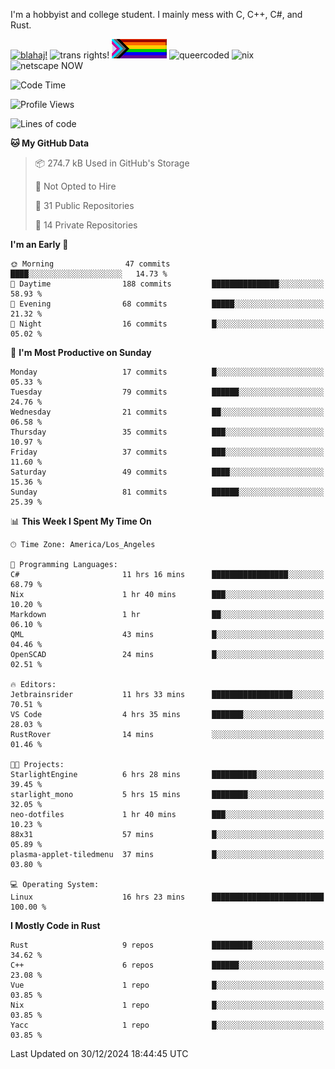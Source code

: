 I'm a hobbyist and college student. I mainly mess with C, C++, C#, and Rust.

[![blahaj!](https://isabelroses.com/static/badges/badges/love_blahaj.gif)](https://www.ikea.com/us/en/p/blahaj-soft-toy-shark-90373590/)
![trans rights!](https://isabelroses.com/static/badges/badges/transnow.png)
![progress pride](https://raw.githubusercontent.com/TheFelidae/88x31/refs/heads/main/images/pride/badge_progress.png?raw=true)
![queercoded](https://isabelroses.com/static/badges/badges/queercoded.webp)
![nix](https://isabelroses.com/static/badges/badges/nix.gif)
![netscape NOW](https://cyber.dabamos.de/88x31/netscapenow30.gif)

<!--START_SECTION:waka-->
![Code Time](http://img.shields.io/badge/Code%20Time-31%20hrs%2035%20mins-blue)

![Profile Views](http://img.shields.io/badge/Profile%20Views-0-blue)

![Lines of code](https://img.shields.io/badge/From%20Hello%20World%20I%27ve%20Written-424.8%20thousand%20lines%20of%20code-blue)

**🐱 My GitHub Data** 

> 📦 274.7 kB Used in GitHub's Storage 
 > 
> 🚫 Not Opted to Hire
 > 
> 📜 31 Public Repositories 
 > 
> 🔑 14 Private Repositories 
 > 
**I'm an Early 🐤** 

```text
🌞 Morning                47 commits          ████░░░░░░░░░░░░░░░░░░░░░   14.73 % 
🌆 Daytime                188 commits         ███████████████░░░░░░░░░░   58.93 % 
🌃 Evening                68 commits          █████░░░░░░░░░░░░░░░░░░░░   21.32 % 
🌙 Night                  16 commits          █░░░░░░░░░░░░░░░░░░░░░░░░   05.02 % 
```
📅 **I'm Most Productive on Sunday** 

```text
Monday                   17 commits          █░░░░░░░░░░░░░░░░░░░░░░░░   05.33 % 
Tuesday                  79 commits          ██████░░░░░░░░░░░░░░░░░░░   24.76 % 
Wednesday                21 commits          ██░░░░░░░░░░░░░░░░░░░░░░░   06.58 % 
Thursday                 35 commits          ███░░░░░░░░░░░░░░░░░░░░░░   10.97 % 
Friday                   37 commits          ███░░░░░░░░░░░░░░░░░░░░░░   11.60 % 
Saturday                 49 commits          ████░░░░░░░░░░░░░░░░░░░░░   15.36 % 
Sunday                   81 commits          ██████░░░░░░░░░░░░░░░░░░░   25.39 % 
```


📊 **This Week I Spent My Time On** 

```text
🕑︎ Time Zone: America/Los_Angeles

💬 Programming Languages: 
C#                       11 hrs 16 mins      █████████████████░░░░░░░░   68.79 % 
Nix                      1 hr 40 mins        ███░░░░░░░░░░░░░░░░░░░░░░   10.20 % 
Markdown                 1 hr                ██░░░░░░░░░░░░░░░░░░░░░░░   06.10 % 
QML                      43 mins             █░░░░░░░░░░░░░░░░░░░░░░░░   04.46 % 
OpenSCAD                 24 mins             █░░░░░░░░░░░░░░░░░░░░░░░░   02.51 % 

🔥 Editors: 
Jetbrainsrider           11 hrs 33 mins      ██████████████████░░░░░░░   70.51 % 
VS Code                  4 hrs 35 mins       ███████░░░░░░░░░░░░░░░░░░   28.03 % 
RustRover                14 mins             ░░░░░░░░░░░░░░░░░░░░░░░░░   01.46 % 

🐱‍💻 Projects: 
StarlightEngine          6 hrs 28 mins       ██████████░░░░░░░░░░░░░░░   39.45 % 
starlight_mono           5 hrs 15 mins       ████████░░░░░░░░░░░░░░░░░   32.05 % 
neo-dotfiles             1 hr 40 mins        ███░░░░░░░░░░░░░░░░░░░░░░   10.23 % 
88x31                    57 mins             █░░░░░░░░░░░░░░░░░░░░░░░░   05.89 % 
plasma-applet-tiledmenu  37 mins             █░░░░░░░░░░░░░░░░░░░░░░░░   03.80 % 

💻 Operating System: 
Linux                    16 hrs 23 mins      █████████████████████████   100.00 % 
```

**I Mostly Code in Rust** 

```text
Rust                     9 repos             █████████░░░░░░░░░░░░░░░░   34.62 % 
C++                      6 repos             ██████░░░░░░░░░░░░░░░░░░░   23.08 % 
Vue                      1 repo              █░░░░░░░░░░░░░░░░░░░░░░░░   03.85 % 
Nix                      1 repo              █░░░░░░░░░░░░░░░░░░░░░░░░   03.85 % 
Yacc                     1 repo              █░░░░░░░░░░░░░░░░░░░░░░░░   03.85 % 
```




 Last Updated on 30/12/2024 18:44:45 UTC
<!--END_SECTION:waka-->
